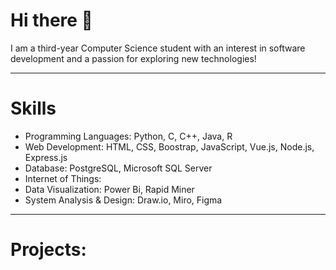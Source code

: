 # Hi there 👋

I am a third-year Computer Science student with an interest in software development and a passion for exploring new technologies!

---

# Skills
- Programming Languages: Python, C, C++, Java, R
- Web Development: HTML, CSS, Boostrap, JavaScript, Vue.js, Node.js, Express.js
- Database: PostgreSQL, Microsoft SQL Server
- Internet of Things:
- Data Visualization: Power Bi, Rapid Miner
- System Analysis & Design: Draw.io, Miro, Figma

---

# Projects:
